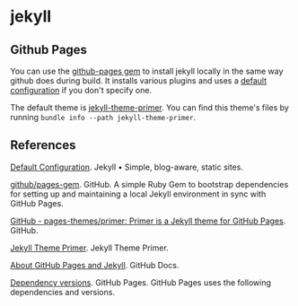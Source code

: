 # jekyll

## Github Pages

You can use the [github-pages gem][github/pages-gem] to install jekyll locally in the same way github does during build. It installs various plugins and uses a [default configuration](https://github.com/github/pages-gem/blob/master/lib/github-pages/configuration.rb#) if you don't specify one.

The default theme is [jekyll-theme-primer][Jekyll Theme Primer].
You can find this theme's files by running `bundle info --path jekyll-theme-primer`.

## References

[Default Configuration](https://jekyllrb.com/docs/configuration/default/). Jekyll • Simple, blog-aware, static sites.

[github/pages-gem]: https://github.com/github/pages-gem
[github/pages-gem](https://github.com/github/pages-gem). GitHub. A simple Ruby Gem to bootstrap dependencies for setting up and maintaining a local Jekyll environment in sync with GitHub Pages.

[GitHub - pages-themes/primer: Primer is a Jekyll theme for GitHub Pages](https://github.com/pages-themes/primer). GitHub.

[Jekyll Theme Primer]: https://pages-themes.github.io/primer/
[Jekyll Theme Primer][Jekyll Theme Primer]. Jekyll Theme Primer.

[About GitHub Pages and Jekyll](https:///docs.github.com/en/pages/setting-up-a-github-pages-site-with-jekyll/about-github-pages-and-jekyll). GitHub Docs.

[Dependency versions](https://pages.github.com/versions/). GitHub Pages. GitHub Pages uses the following dependencies and versions.
